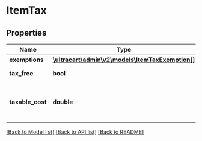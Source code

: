 # ItemTax

## Properties
Name | Type | Description | Notes
------------ | ------------- | ------------- | -------------
**exemptions** | [**\ultracart\admin\v2\models\ItemTaxExemption[]**](ItemTaxExemption.md) | Exemptions | [optional] 
**tax_free** | **bool** | True if tax free | [optional] 
**taxable_cost** | **double** | Taxable cost if different than regular cost | [optional] 

[[Back to Model list]](../README.md#documentation-for-models) [[Back to API list]](../README.md#documentation-for-api-endpoints) [[Back to README]](../README.md)


